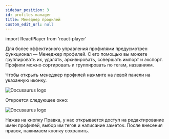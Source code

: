 ```yaml
---
sidebar_position: 3
id: profiles-manager
title: Менеджер профилей
custom_edit_url: null
---
```

import ReactPlayer from 'react-player'

Для более эффективного управления профилями предусмотрен функционал — Менеджер профилей. С его помощью вы можете группировать их, удалять, архивировать, совершать импорт и экспорт. Профили можно сортировать и группировать по тегам, названиям.

Чтобы открыть менеджер профилей нажмите на левой панели на указанную иконку. 

![Docusaurus logo](/img/rus/sw/profiles-manager-1.png)

Откроется следующее окно:

![Docusaurus logo](/img/rus/sw/profiles-manager-2.png)

Нажав на кнопку Правка, у нас открывается доступ на редактирование имен профилей, выбор им тегов и написание заметок. После внесения правок, нажимаем кнопку сохранить.

<!-- ![Docusaurus logo](/img/rus/sw/profiles-manager-3.png) -->